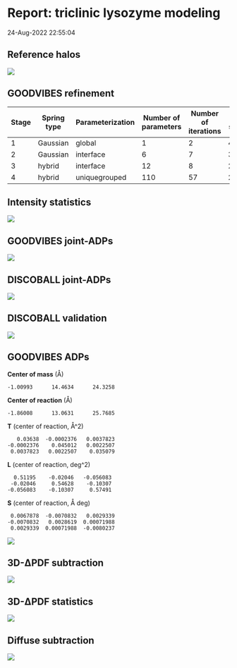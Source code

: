 # Report: triclinic lysozyme modeling

24-Aug-2022 22:55:04

## Reference halos

![](reference_halos_lys_tri.png)

## GOODVIBES refinement

Stage | Spring type | Parameterization | Number of parameters | Number of iterations | Chi-squared
--- | --- | --- | --- | --- | ---
1 | Gaussian | global | 1 | 2 | 4.10721
2 | Gaussian | interface | 6 | 7 | 3.25565
3 | hybrid | interface | 12 | 8 | 2.72177
4 | hybrid | uniquegrouped | 110 | 57 | 2.19859

## Intensity statistics

![](intensity_stats_lys_tri.png)

## GOODVIBES joint-ADPs

![](goodvibes_joint_adps_lys_tri.png)

## DISCOBALL joint-ADPs

![](discoball_joint_adps_lys_tri.png)

## DISCOBALL validation

![](discoball_validation_lys_tri.png)

## GOODVIBES ADPs

**Center of mass** (Å)

```
-1.00993      14.4634      24.3258
```

**Center of reaction** (Å)

```
-1.86008      13.0631      25.7685
```

**T** (center of reaction, Å^2)

```
   0.03638  -0.0002376   0.0037823
-0.0002376    0.045012   0.0022507
 0.0037823   0.0022507    0.035079
```

**L** (center of reaction, deg^2)

```
  0.51195    -0.02046   -0.056083
 -0.02046     0.54628    -0.10307
-0.056083    -0.10307     0.57491
```

**S** (center of reaction, Å deg)

```
 0.0067878  -0.0070832   0.0029339
-0.0070832   0.0028619  0.00071988
 0.0029339  0.00071988  -0.0080237
```

![](bfactors_lys_tri.png)

## 3D-ΔPDF subtraction

![](delta_pdf_subtraction.png)

## 3D-ΔPDF statistics

![](delta_pdf_statistics.png)

## Diffuse subtraction

![](diffuse_subtraction.png)

